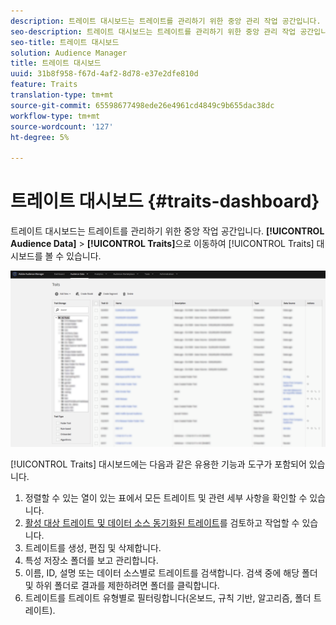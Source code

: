```yaml
---
description: 트레이트 대시보드는 트레이트를 관리하기 위한 중앙 관리 작업 공간입니다.
seo-description: 트레이트 대시보드는 트레이트를 관리하기 위한 중앙 관리 작업 공간입니다.
seo-title: 트레이트 대시보드
solution: Audience Manager
title: 트레이트 대시보드
uuid: 31b8f958-f67d-4af2-8d78-e37e2dfe810d
feature: Traits
translation-type: tm+mt
source-git-commit: 65598677498ede26e4961cd4849c9b655dac38dc
workflow-type: tm+mt
source-wordcount: '127'
ht-degree: 5%

---
```



# 트레이트 대시보드 {#traits-dashboard}

트레이트 대시보드는 트레이트를 관리하기 위한 중앙 작업 공간입니다. **[!UICONTROL Audience Data]** > **[!UICONTROL Traits]**&#x200B;으로 이동하여 [!UICONTROL Traits] 대시보드를 볼 수 있습니다.

![](assets/traits-dashboard.png)

<!-- c_tb_dashboard.xml -->

[!UICONTROL Traits] 대시보드에는 다음과 같은 유용한 기능과 도구가 포함되어 있습니다.

1. 정렬할 수 있는 열이 있는 표에서 모든 트레이트 및 관련 세부 사항을 확인할 수 있습니다.
2. [활성 대상 트레이트 및 데이터 소스 동기화된 트레이트](../../features/traits/client-activity-synced-audience-traits.md)를 검토하고 작업할 수 있습니다.
3. 트레이트를 생성, 편집 및 삭제합니다.
4. 특성 저장소 폴더를 보고 관리합니다.
5. 이름, ID, 설명 또는 데이터 소스별로 트레이트를 검색합니다. 검색 중에 해당 폴더 및 하위 폴더로 결과를 제한하려면 폴더를 클릭합니다.
6. 트레이트를 트레이트 유형별로 필터링합니다(온보드, 규칙 기반, 알고리즘, 폴더 트레이트).